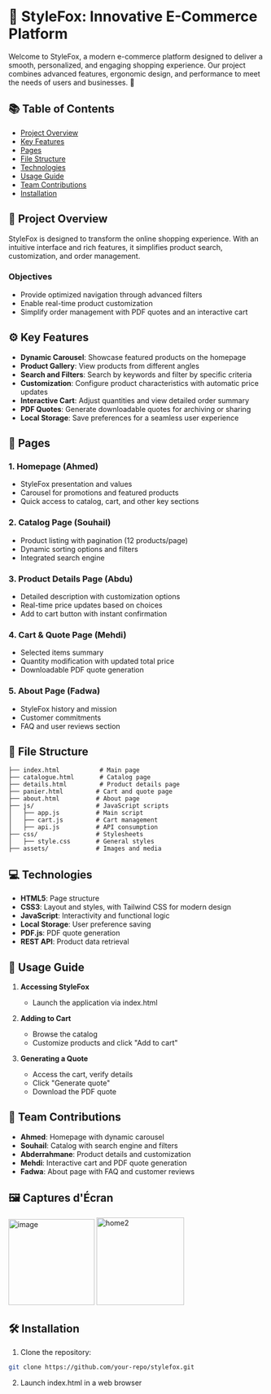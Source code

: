 # 🦊 StyleFox: Innovative E-Commerce Platform

Welcome to StyleFox, a modern e-commerce platform designed to deliver a smooth, personalized, and engaging shopping experience. Our project combines advanced features, ergonomic design, and performance to meet the needs of users and businesses. 🚀

## 📚 Table of Contents
- [Project Overview](#project-overview)
- [Key Features](#key-features)
- [Pages](#pages)
- [File Structure](#file-structure)
- [Technologies](#technologies)
- [Usage Guide](#usage-guide)
- [Team Contributions](#team-contributions)
- [Installation](#installation)

## 🌟 Project Overview

StyleFox is designed to transform the online shopping experience. With an intuitive interface and rich features, it simplifies product search, customization, and order management.

### Objectives
- Provide optimized navigation through advanced filters
- Enable real-time product customization
- Simplify order management with PDF quotes and an interactive cart

## ⚙️ Key Features

- **Dynamic Carousel**: Showcase featured products on the homepage
- **Product Gallery**: View products from different angles
- **Search and Filters**: Search by keywords and filter by specific criteria
- **Customization**: Configure product characteristics with automatic price updates
- **Interactive Cart**: Adjust quantities and view detailed order summary
- **PDF Quotes**: Generate downloadable quotes for archiving or sharing
- **Local Storage**: Save preferences for a seamless user experience

## 📄 Pages

### 1. Homepage (Ahmed)
- StyleFox presentation and values
- Carousel for promotions and featured products
- Quick access to catalog, cart, and other key sections

### 2. Catalog Page (Souhail)
- Product listing with pagination (12 products/page)
- Dynamic sorting options and filters
- Integrated search engine

### 3. Product Details Page (Abdu)
- Detailed description with customization options
- Real-time price updates based on choices
- Add to cart button with instant confirmation

### 4. Cart & Quote Page (Mehdi)
- Selected items summary
- Quantity modification with updated total price
- Downloadable PDF quote generation

### 5. About Page (Fadwa)
- StyleFox history and mission
- Customer commitments
- FAQ and user reviews section

## 📂 File Structure

```
├── index.html           # Main page
├── catalogue.html       # Catalog page
├── details.html         # Product details page
├── panier.html         # Cart and quote page
├── about.html          # About page
├── js/                 # JavaScript scripts
│   ├── app.js          # Main script
│   ├── cart.js         # Cart management
│   ├── api.js          # API consumption
├── css/                # Stylesheets
│   ├── style.css       # General styles
├── assets/             # Images and media
```

## 💻 Technologies

- **HTML5**: Page structure
- **CSS3**: Layout and styles, with Tailwind CSS for modern design
- **JavaScript**: Interactivity and functional logic
- **Local Storage**: User preference saving
- **PDF.js**: PDF quote generation
- **REST API**: Product data retrieval

## 🚀 Usage Guide

1. **Accessing StyleFox**
   - Launch the application via index.html

2. **Adding to Cart**
   - Browse the catalog
   - Customize products and click "Add to cart"

3. **Generating a Quote**
   - Access the cart, verify details
   - Click "Generate quote"
   - Download the PDF quote

## 🤝 Team Contributions

- **Ahmed**: Homepage with dynamic carousel
- **Souhail**: Catalog with search engine and filters
- **Abderrahmane**: Product details and customization
- **Mehdi**: Interactive cart and PDF quote generation
- **Fadwa**: About page with FAQ and customer reviews

## 🖼️ Captures d'Écran
<img width="169" alt="image" src="https://github.com/user-attachments/assets/7de856e6-50a6-480b-81bf-15af92e2bb8b">
<img width="172" alt="home2" src="https://github.com/user-attachments/assets/c78b0aca-07e8-4b01-8262-0845601aac6d">

## 🛠️ Installation

1. Clone the repository:
```bash
git clone https://github.com/your-repo/stylefox.git
```

2. Launch index.html in a web browser
